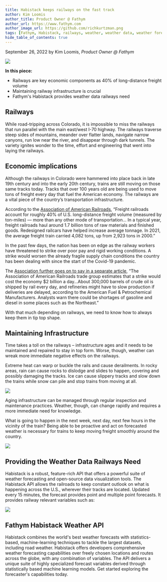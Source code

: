```yaml
---
title: Habistack keeps railways on the fast track
author: Kim Loomis
author_title: Product Owner @ Fathym
author_url: https://www.fathym.com
author_image_url: https://github.com/richkurtzman.png
tags: [Fathym, Habistack, railways, weather, weather data, weather forecasts, Habistack and railways]
hide_table_of_contents: true
---
```


September 26, 2022 by Kim Loomis, _Product Owner @ Fathym_

![](https://www.fathym.com/img/trainmountains.jpg)


**In this piece:** 

- Railways are key economic components as 40% of long-distance freight volume
- Maintaining railway infrastructure is crucial
- Fathym's Habistack provides weather data railways need


## Railways 

While road-tripping across Colorado, it is impossible to miss the railways that run parallel with the main east/west I-70 highway. The railways traverse steep sides of mountains, meander over flatter lands, navigate narrow canyons, run low near the river, and disappear through dark tunnels. The variety ignites wonder to the time, effort and engineering that went into laying the railways.  

## Economic implications 

Although the railways in Colorado were hammered into place back in late 19th century and into the early 20th century, trains are still moving on those same tracks today. Tracks that over 100 years old are being used to move tons of freight every day that fuel the American economy. The railways are a vital piece of the country’s transportation infrastructure. 

According to the [Association of American Railroads](https://www.aar.org/facts-figures#Fuel-efficiency), “Freight railroads account for roughly 40% of U.S. long-distance freight volume (measured by ton-miles) — more than any other mode of transportation... In a typical year, freight railroads haul around 1.7 billion tons of raw materials and finished goods. Redesigned railcars have helped increase average tonnage. In 2021, the average freight train carried 4,082 tons, up from 2,923 tons in 2000.” 

In the past few days, the nation has been on edge as the railway workers have threatened to strike over poor pay and rigid working conditions. A strike would worsen the already fragile supply chain conditions the country has been dealing with since the start of the Covid-19 pandemic.  

The [Association further goes on to say in a separate article](https://www.pbs.org/newshour/economy/how-a-nationwide-rail-strike-could-impact-consumers-businesses#:~:text=The%20Association%20of%20American%20Railroads,the%20American%20Fuel%20%26%20Petrochemical%20Manufacturers.), “The Association of American Railroads trade group estimates that a strike would cost the economy $2 billion a day…About 300,000 barrels of crude oil is shipped by rail every day, and refineries might have to slow production if deliveries are delayed, according to the American Fuel & Petrochemical Manufacturers. Analysts warn there could be shortages of gasoline and diesel in some places such as the Northeast.” 

With that much depending on railways, we need to know how to always keep them in tip top shape.  

## Maintaining Infrastructure 

Time takes a toll on the railways – infrastructure ages and it needs to be maintained and repaired to stay in top form. Worse, though, weather can wreak more immediate negative effects on the railways. 

Extreme heat can warp or buckle the rails and cause derailments. In rocky areas, rain can cause rocks to dislodge and slides to happen, covering and possibly damaging the tracks. Ice can cause slippery tracks and slow down the trains while snow can pile and stop trains from moving at all. 

![](https://www.fathym.com/img/snowtrain.jpg)

Aging infrastructure can be managed through regular inspection and maintenance practices. Weather, though, can change rapidly and requires a more immediate need for knowledge. 

What is going to happen in the next week, next day, next few hours in the vicinity of the train? Being able to be proactive and act on forecasted weather is necessary for trains to keep moving freight smoothly around the country. 

![](https://www.fathym.com/img/railway.jpg)

## Providing the Weather Data Railways Need 

Habistack is a robust, feature-rich API that offers a powerful suite of weather forecasting and open-source data visualization tools. The Habistack API allows the railroads to keep constant outlook on what is happening across the U.S., wherever their tracks are located. Updated every 15 minutes, the forecast provides point and multiple point forecasts. It provides railway relevant variables such as:  

![](https://www.fathym.com/img/habistackchart.png)

## Fathym Habistack Weather API 

Habistack combines the world's best weather forecasts with statistics-based, machine-learning techniques to tackle the largest datasets, including road weather. Habistack offers developers comprehensive weather forecasting capabilities over freely chosen locations and routes across the globe, with any combination of variables. The API delivers a unique suite of highly specialized forecast variables derived through statistically based machine learning models. Get started exploring the forecaster's capabilities today. 